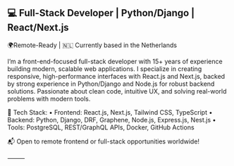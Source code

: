 ## 💻 Full-Stack Developer | Python/Django | React/Next.js

🌍Remote-Ready | 🇳🇱 Currently based in the Netherlands

I’m a front-end-focused full-stack developer with 15+ years of experience building modern, scalable web applications.
I specialize in creating responsive, high-performance interfaces with React.js and Next.js, backed by strong experience in Python/Django and Node.js for robust backend solutions.
Passionate about clean code, intuitive UX, and solving real-world problems with modern tools.

🔧 Tech Stack:
    • Frontend: React.js, Next.js, Tailwind CSS, TypeScript
    • Backend: Python, Django, DRF,  Graphene, Node.js, Express.js, Nest.js
    • Tools: PostgreSQL, REST/GraphQL APIs, Docker, GitHub Actions

📬 Open to remote frontend or full-stack opportunities worldwide!

⸻

